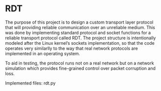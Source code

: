 # RDT

The purpose of this project is to design a custom transport layer protocol that will providing reliable communication over an 
unreliable medium. This was done by implementing standard protocol and socket functions for a reliable transport protocol 
called RDT. The project structure is intentionally modeled after the Linux kernel’s sockets implementation, so that the code
operates very similarlly to the way that real network protocols are implemented in an operating system.

To aid in testing, the protocol runs not on a real network but on a network simulation which provides fine-grained control 
over packet corruption and loss.

Implemented files: rdt.py
